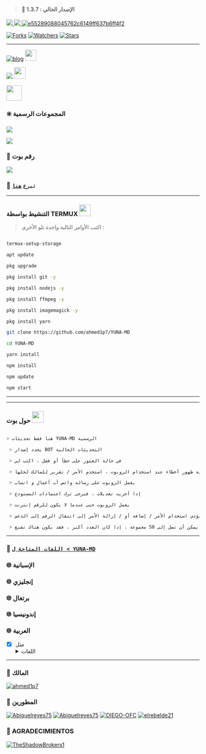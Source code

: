 > #### 🚀 الإصدار الحالي : 1.3.7

<a href="http://wa.me/393271166550" target="blank"><img src="https://img.shields.io/badge/رقم_مالك_البوت-25D366?style=for-the-badge&logo=whatsapp&logoColor=white" />
 <a href="http://wa.me/213674234020" target="blank"><img src="https://img.shields.io/badge/رقم_مالك_البوت-25D366?style=for-the-badge&logo=whatsapp&logoColor=white" />
 ![e55289088045762c6149ff637b6ff4f2](https://user-images.githubusercontent.com/82735720/204062085-d43fba05-7366-4373-b0f2-ebf47a87fd84.jpg)

<p align="higt">   

<a href="https://github.com/ahmed1p7/YUNA-MD/network/members"><img title="Forks" src="https://img.shields.io/github/forks/ahmed1p7/YUNA-MD?label=Forks&color=blue&style=flat-square"></a>
<a href="https://github.com/ahmed1p7/YUNA-MD/watchers"><img title="Watchers" src="https://img.shields.io/github/watchers/ahmed1p7/YUNA-MD?label=Watchers&color=green&style=flat-square"></a>
<a href="https://github.com/ahmed1p7/YUNA-MD/stargazers"><img title="Stars" src="https://img.shields.io/github/stars/ahmed1p7/YUNA-MD?label=Stars&color=yellow&style=flat-square"></a>

</p>

-----

[![blog](https://img.shields.io/badge/YouTube-FF0000?style=for-the-badge&logo=youtube&logoColor=White)](https://youtube.com/@maio6807)  <img src="https://github.com/siegrin/siegrin/blob/main/Assets/powerup.gif" height="29px">

<p align="hihg">   

<a href="https://instagram.com/a_e_b_2003" target="_blank"> <img src="https://img.shields.io/badge/-Instagram-%23E4405F?style=for-the-badge&logo=instagram&logoColor=white" target="_blank"></a> <img src="https://github.com/siegrin/siegrin/blob/main/Assets/Handshake.gif" height="30px">
 
<a href="https://github.com/ahmed1p7"><img src="http://readme-typing-svg.herokuapp.com?font=mono&size=14&duration=3000&color=ABF7BB&center=verdadero&vCenter=verdadero&lines=Solo+escr%C3%ADba+si+tiene+dudas." height="40px">

</p> 
</a>

### ❇️ المجموعات الرسمية 

<a href="https://chat.whatsapp.com/KSgHcPpZiXV7fMAscoptfw" target="blank"><img src="https://img.shields.io/badge/%D9%82%D8%B1%D9%88%D8%A8-YUNA--MD-brightgreen?style=for-the-badge&logo=whatsapp&logoColor=white" />

<a href="https://chat.whatsapp.com/IxeB9yBYrNp85CLmKykmMM" target="blank"><img src="https://img.shields.io/badge/%D9%82%D8%B1%D9%88%D8%A8-YUNA--MD-brightgreen?style=for-the-badge&logo=whatsapp&logoColor=white" />

</a> 

 ### 🐻 رقم بوت

<a href="http://wa.me/213674234020" target="blank"><img src="https://img.shields.io/badge/YUNA-MD-25D366?style=for-the-badge&logo=whatsapp&logoColor=white" />

</a>

### 💖 ```تبرع``` [`هنا`](https://paypal.me/yunabot)

------------------

### التنشيط بواسطة TERMUX  <img src="https://c.tenor.com/HLrXIleGBToAAAAC/transparent-cat.gif" height="30px">

> اكتب الأوامر التالية واحدة تلو الأخرى :

```bash

termux-setup-storage

apt update 

pkg upgrade 

pkg install git -y

pkg install nodejs -y

pkg install ffmpeg -y

pkg install imagemagick -y

pkg install yarn

git clone https://github.com/ahmed1p7/YUNA-MD

cd YUNA-MD

yarn install 

npm install

npm update

npm start

```

----

----

### حول بوت  <img src="https://i.pinimg.com/originals/0e/c9/89/0ec989dde8b5fc0deef4e5b09292b605.gif" height="30px">

```bash

> هنا فقط تحديثات YUNA-MD الرسمية

 > يحدد إصدار BOT التحديثات الحالية

 > في حالة العثور على خطأ أو فشل ، اكتب لي 

 > في حالة ظهور أخطاء عند استخدام الروبوت ، استخدم الأمر / تقرير للمالك لحلها

 > يعمل الروبوت على رسالة واتس آب أعمال و اتساب

 > إذا أجريت تعديلات ، فيرجى ترك اعتمادات المستودع

 > يعمل الروبوت حتى عندما لا يكون للرقم إنترنت

 > قد يؤدي استخدام الأمر / إضافة أو / إزالة الأمر إلى انتقال الرقم إلى الدعم

 > يمكن أن تصل إلى 50 مجموعة ، إذا كان العدد أكبر ، فقد يكون هناك تشبع

```

----

 ### 💠 [`اللغات المتاحة ل < YUNA-MD`](https://github.com/ahmed1p7/YUNA-MD/blob/master/config.js) 

### 🌐 الإسبانية 

### 🌐 إنجليزي

### 🌐 برتغال

### 🌐 إندونيسيا

### 🌐 العربية

- [x] مثل <details><summary>اللغات</summary><img src="https://i.imgur.com/RMWFgZo.jpeg"></details>

----

### 🌟  المالك

 

[![ahmed1p7](https://github.com/ahmed1p7.png?size=100)](https://github.com/ahmed1p7) 

### 🌟 المطورين 

[![Abiguelreyes75](https://github.com/Abiguelreyes75.png?size=100)](https://github.com/Abiguelreyes75)
[![Abiguelreyes75](https://github.com/Abiguelreyes75.png?size=100)](https://github.com/Abiguelreyes75)
[![DIEGO-OFC](https://github.com/DIEGO-OFC.png?size=100)](https://github.com/DIEGO-OFC)
[![elrebelde21](https://github.com/elrebelde21.png?size=100)](https://github.com/elrebelde21)

 

### 🌟 AGRADECIMIENTOS

 

[![TheShadowBrokers1](https://github.com/BrunoSobrino.png?size=100)](https://github.com/BrunoSobrino) 
